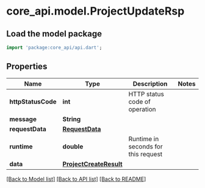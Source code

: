 # core_api.model.ProjectUpdateRsp

## Load the model package
```dart
import 'package:core_api/api.dart';
```

## Properties
Name | Type | Description | Notes
------------ | ------------- | ------------- | -------------
**httpStatusCode** | **int** | HTTP status code of operation | 
**message** | **String** |  | 
**requestData** | [**RequestData**](RequestData.md) |  | 
**runtime** | **double** | Runtime in seconds for this request | 
**data** | [**ProjectCreateResult**](ProjectCreateResult.md) |  | 

[[Back to Model list]](../README.md#documentation-for-models) [[Back to API list]](../README.md#documentation-for-api-endpoints) [[Back to README]](../README.md)


